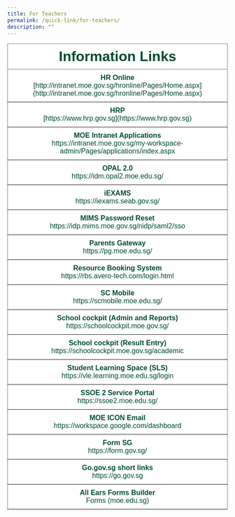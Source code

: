 ```yaml
---
title: For Teachers
permalink: /quick-link/for-teachers/
description: ""
---
```

<style type="text/css">
.tg  {border-collapse:collapse;border-spacing:0;}
.tg td{border-color:black;border-style:solid;border-width:1px;font-family:Arial, sans-serif;font-size:16px;
  overflow:hidden;padding:10px 5px;word-break:normal;}
.tg th{border-color:black;border-style:solid;border-width:1px;font-family:Arial, sans-serif;font-size:32px;
  font-weight:normal;overflow:hidden;padding:10px 5px;word-break:normal;}
.tg .tg-mwbt{background-color:#FFF;border-color:inherit;color:#004D2E;font-weight:bold;text-align:center;vertical-align:middle}
.tg .tg-ywyw{background-color:#E5E5E5;color:#004D2E;font-weight:bold;text-align:center;text-decoration:underline;vertical-align:top}
.tg .tg-frvs{background-color:#FFF;color:#004D2E;font-weight:bold;text-align:center;text-decoration:underline;vertical-align:top}
</style>
<table class="tg">
<thead>
  <tr>
    <th class="tg-mwbt"><span style="font-weight:700">Information  Links</span></th>
  </tr>
</thead>
<tbody>
  <tr>
    <td class="tg-mwbt">HR Online<br><span style="font-weight:400;color:#004D2E">[http://intranet.moe.gov.sg/hronline/Pages/Home.aspx](http://intranet.moe.gov.sg/hronline/Pages/Home.aspx)</span></td>
  </tr>
	<tr>
    <td class="tg-mwbt">HRP<br><span style="font-weight:400;color:#004D2E">[https://www.hrp.gov.sg](https://www.hrp.gov.sg)</span></td>
  </tr><tr>
    <td class="tg-mwbt">MOE Intranet Applications<br><span style="font-weight:400;color:#004D2E">https://intranet.moe.gov.sg/my-workspace-admin/Pages/applications/index.aspx</span></td>
  </tr><tr>
    <td class="tg-mwbt">OPAL 2.0<br><span style="font-weight:400;color:#004D2E">https://idm.opal2.moe.edu.sg/</span></td>
  </tr><tr>
    <td class="tg-mwbt">iEXAMS<br><span style="font-weight:400;color:#004D2E">https://iexams.seab.gov.sg/</span></td>
  </tr><tr>
    <td class="tg-mwbt">MIMS Password Reset<br><span style="font-weight:400;color:#004D2E">https://idp.mims.moe.gov.sg/nidp/saml2/sso</span></td>
  </tr><tr>
    <td class="tg-mwbt">Parents Gateway<br><span style="font-weight:400;color:#004D2E">https://pg.moe.edu.sg/</span></td>
  </tr><tr>
    <td class="tg-mwbt">Resource Booking System<br><span style="font-weight:400;color:#004D2E">https://rbs.avero-tech.com/login.html</span></td>
  </tr><tr>
    <td class="tg-mwbt">SC Mobile<br><span style="font-weight:400;color:#004D2E">https://scmobile.moe.edu.sg/</span></td>
  </tr><tr>
    <td class="tg-mwbt">School cockpit (Admin and Reports)<br><span style="font-weight:400;color:#004D2E">https://schoolcockpit.moe.gov.sg/</span></td>
  </tr><tr>
    <td class="tg-mwbt">School cockpit (Result Entry)<br><span style="font-weight:400;color:#004D2E">https://schoolcockpit.moe.gov.sg/academic</span></td>
  </tr><tr>
    <td class="tg-mwbt">Student Learning Space (SLS)<br><span style="font-weight:400;color:#004D2E">https://vle.learning.moe.edu.sg/login</span></td>
  </tr><tr>
    <td class="tg-mwbt">
SSOE 2 Service Portal<br><span style="font-weight:400;color:#004D2E">https://ssoe2.moe.edu.sg/</span></td>
  </tr><tr>
    <td class="tg-mwbt">MOE ICON Email<br><span style="font-weight:400;color:#004D2E">https://workspace.google.com/dashboard</span></td>
  </tr><tr>
    <td class="tg-mwbt">Form SG<br><span style="font-weight:400;color:#004D2E">https://form.gov.sg/</span></td>
  </tr>
	<tr>
    <td class="tg-mwbt">Go.gov.sg short links<br><span style="font-weight:400;color:#004D2E">https://go.gov.sg</span></td>
  </tr><tr>
    <td class="tg-mwbt">All Ears Forms Builder<br><span style="font-weight:400;color:#004D2E">Forms (moe.edu.sg)</span></td>
  </tr>
  <tr></tr></tbody></table>